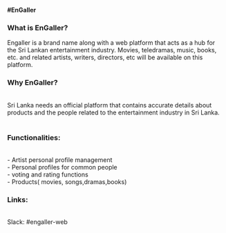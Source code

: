 <strong>#EnGaller</strong>

<h3><strong>What is EnGaller?</strong><br></h3>
Engaller is a brand name along with a web platform that acts as a hub for the Sri Lankan entertainment industry. Movies, teledramas, music, books, etc. and related artists, writers, directors, etc will be available on this platform.<br>

<h3><strong>Why EnGaller?</strong></h3><br>
Sri Lanka needs an official platform that contains accurate details about products and the people related to the entertainment industry in Sri Lanka. <br><br>
<h3><strong>Functionalities:</strong></h3><br>
    - Artist personal profile management<br>
	- Personal profiles for common people<br>
	- voting and rating functions<br>
	- Products( movies, songs,dramas,books)<br>

<h3><strong>Links:</strong></h3><br>
	Slack: #engaller-web
